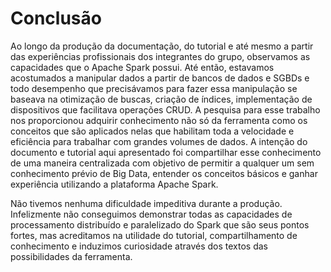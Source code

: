 # Conclusão

Ao longo da produção da documentação, do tutorial e até mesmo a partir das experiências profissionais dos integrantes do grupo, observamos as capacidades que o Apache Spark possui.
Até então, estavamos acostumados a manipular dados a partir de bancos de dados e SGBDs e todo desempenho que precisávamos para fazer essa manipulação se baseava na otimização de buscas,
criação de índices, implementação de dispositivos que facilitava operações CRUD.
A pesquisa para esse trabalho nos proporcionou adquirir conhecimento não só da ferramenta como os conceitos que são aplicados nelas que habilitam toda a velocidade e eficiência para trabalhar com grandes volumes de dados.
A intenção do documento e tutorial aqui apresentado foi compartilhar esse conhecimento de uma maneira centralizada com objetivo de permitir a qualquer um sem conhecimento prévio de Big Data, 
entender os conceitos básicos e ganhar experiência utilizando a plataforma Apache Spark.


Não tivemos nenhuma dificuldade impeditiva durante a produção. Infelizmente não conseguimos demonstrar todas as capacidades de processamento distribuído e paralelizado do Spark que são seus pontos fortes, 
mas acreditamos na utilidade do tutorial, compartilhamento de conhecimento e induzimos curiosidade através dos textos das possibilidades da ferramenta.
